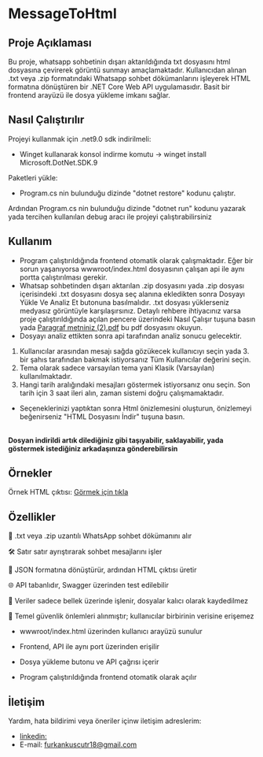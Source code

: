 # MessageToHtml

## Proje Açıklaması
Bu proje, whatsapp sohbetinin dışarı aktarıldığında txt dosyasını html dosyasına çevirerek görüntü sunmayı amaçlamaktadır. Kullanıcıdan alınan .txt veya .zip formatındaki Whatsapp sohbet dökümanlarını işleyerek HTML formatına dönüştüren bir .NET Core Web API uygulamasıdır. Basit bir frontend arayüzü ile dosya yükleme imkanı sağlar.

## Nasıl Çalıştırılır
Projeyi kullanmak için .net9.0 sdk indirilmeli:
- Winget kullanarak konsol indirme komutu -> winget install Microsoft.DotNet.SDK.9

Paketleri yükle:
- Program.cs nin bulunduğu dizinde "dotnet restore" kodunu çalıştır.

Ardından Program.cs nin bulunduğu dizinde "dotnet run" kodunu yazarak yada tercihen kullanılan debug aracı ile projeyi çalıştırabilirsiniz

## Kullanım

- Program çalıştırıldığında frontend otomatik olarak çalışmaktadır. Eğer bir sorun yaşanıyorsa wwwroot/index.html dosyasının çalışan api ile aynı portta çalıştırılması gerekir. 
- Whatsap sohbetinden dışarı aktarılan .zip dosyasını yada .zip dosyası içerisindeki .txt dosyasını dosya seç alanına ekledikten sonra Dosyayı Yükle Ve Analiz Et butonuna basılmalıdır. .txt dosyası yüklerseniz medyasız görüntüyle karşılaşırsınız. Detaylı rehbere ihtiyacınız varsa proje çalıştırıldığında açılan pencere üzerindeki Nasıl Çalışır tuşuna basın yada [Paragraf metniniz (2).pdf](https://github.com/user-attachments/files/21514693/Paragraf.metniniz.2.pdf) bu pdf dosyasını okuyun.
- Dosyayı analiz ettikten sonra api tarafından analiz sonucu gelecektir.
1. Kullanıcılar arasından mesajı sağda gözükecek kullanıcıyı seçin yada 3. bir şahıs tarafından bakmak istiyorsanız Tüm Kullanıcılar değerini seçin.
2. Tema olarak sadece varsayılan tema yani Klasik (Varsayılan) kullanılmaktadır.
3. Hangi tarih aralığındaki mesajları göstermek istiyorsanız onu seçin. Son tarih için 3 saat ileri alın, zaman sistemi doğru çalışmamaktadır.
- Seçeneklerinizi yaptıktan sonra Html önizlemesini oluşturun, önizlemeyi beğenirseniz "HTML Dosyasını İndir" tuşuna basın.
  
<br>**Dosyan indirildi artık dilediğiniz gibi taşıyabilir, saklayabilir, yada göstermek istediğiniz arkadaşınıza gönderebilirsin**
<br>

## Örnekler
Örnek HTML çıktısı: [Görmek için tıkla](https://github.com/user-attachments/assets/a6cfedb2-d9db-4d49-90d8-d0603c8981db)


## Özellikler
📄 .txt veya .zip uzantılı WhatsApp sohbet dökümanını alır

🛠️ Satır satır ayrıştırarak sohbet mesajlarını işler

💬 JSON formatına dönüştürür, ardından HTML çıktısı üretir

🌐 API tabanlıdır, Swagger üzerinden test edilebilir

🧪 Veriler sadece bellek üzerinde işlenir, dosyalar kalıcı olarak kaydedilmez

🔐 Temel güvenlik önlemleri alınmıştır; kullanıcılar birbirinin verisine erişemez


- wwwroot/index.html üzerinden kullanıcı arayüzü sunulur

- Frontend, API ile aynı port üzerinden erişilir

- Dosya yükleme butonu ve API çağrısı içerir

- Program çalıştırıldığında frontend otomatik olarak açılır

## İletişim
Yardım, hata bildirimi veya öneriler içinw iletişim adreslerim:
- [linkedin:](https://www.linkedin.com/in/furkanksc)
- E-mail: furkankuscutr18@gmail.com

